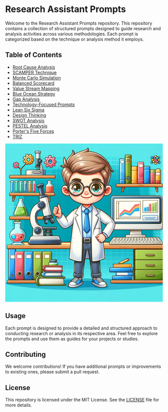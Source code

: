 # Research Assistant Prompts

Welcome to the Research Assistant Prompts repository. This repository contains a collection of structured prompts designed to guide research and analysis activities across various methodologies. Each prompt is categorized based on the technique or analysis method it employs.

## Table of Contents

- [Root Cause Analysis](prompts/Root_Cause_Analysis.md)
- [SCAMPER Technique](prompts/SCAMPER.md)
- [Monte Carlo Simulation](prompts/Monte_Carlo_Simulation.md)
- [Balanced Scorecard](prompts/Balanced_Scorecard.md)
- [Value Stream Mapping](prompts/Value_Stream_Mapping.md)
- [Blue Ocean Strategy](prompts/Blue_Ocean_Strategy.md)
- [Gap Analysis](prompts/Gap_Analysis.md)
- [Technology-Focused Prompts](prompts/Technology.md)
- [Lean Six Sigma](prompts/Lean_Six_Sigma.md)
- [Design Thinking](prompts/Design_Thinking.md)
- [SWOT Analysis](prompts/SWOT_Analysis.md)
- [PESTEL Analysis](prompts/PESTEL_Analysis.md)
- [Porter's Five Forces](prompts/Porters_Five_Forces.md)
- [TRIZ](prompts/TRIZ.md)

![TFMV Prompts](assets/v.webp)

## Usage

Each prompt is designed to provide a detailed and structured approach to conducting research or analysis in its respective area. Feel free to explore the prompts and use them as guides for your projects or studies.

## Contributing

We welcome contributions! If you have additional prompts or improvements to existing ones, please submit a pull request.

## License

This repository is licensed under the MIT License. See the [LICENSE](LICENSE) file for more details.
